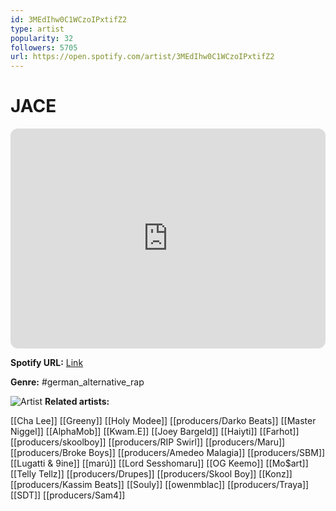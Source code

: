 ```yaml
---
id: 3MEdIhw0C1WCzoIPxtifZ2
type: artist
popularity: 32
followers: 5705
url: https://open.spotify.com/artist/3MEdIhw0C1WCzoIPxtifZ2
---
```

# JACE

<iframe style="border-radius:12px" src="https://open.spotify.com/embed/artist/3MEdIhw0C1WCzoIPxtifZ2" width="100%" height="352" frameBorder="0" allowfullscreen="" allow="autoplay; clipboard-write; encrypted-media; fullscreen; picture-in-picture" loading="lazy"></iframe>

**Spotify URL:** [Link](https://open.spotify.com/artist/3MEdIhw0C1WCzoIPxtifZ2)

**Genre:**  #german_alternative_rap

![Artist](https://i.scdn.co/image/ab6761610000e5ebab44bf9356ecc4821367d6ff)
**Related artists:**

[[Cha Lee]]
[[Greeny]]
[[Holy Modee]]
[[producers/Darko Beats]]
[[Master Niggel]]
[[AlphaMob]]
[[Kwam.E]]
[[Joey Bargeld]]
[[Haiyti]]
[[Farhot]]
[[producers/skoolboy]]
[[producers/RIP Swirl]]
[[producers/Maru]]
[[producers/Broke Boys]]
[[producers/Amedeo Malagia]]
[[producers/SBM]]
[[Lugatti & 9ine]]
[[marú]]
[[Lord Sesshomaru]]
[[OG Keemo]]
[[Mo$art]]
[[Telly Tellz]]
[[producers/Drupes]]
[[producers/Skool Boy]]
[[Konz]]
[[producers/Kassim Beats]]
[[Souly]]
[[owenmblac]]
[[producers/Traya]]
[[SDT]]
[[producers/Sam4]]
